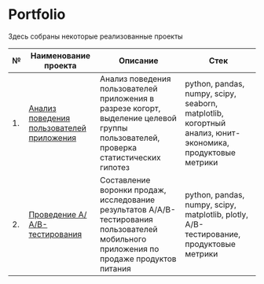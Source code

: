 # Portfolio

Здесь собраны некоторые реализованные проекты

| №    | Наименование проекта                | Описание                                                     | Стек                                                         |
| ---- | ------------------------------------------------------------ | ------------------------------------------------------------ | ------------------------------------------------------------ |
| 1.   | [Анализ поведения пользователей приложения](https://github.com/Taya-Prokhorova/Portfolio/blob/main/Cohort%20Analisys/Prokhorova_P1_portfolio.ipynb)| Анализ поведения пользователей приложения в разрезе когорт, выделение целевой группы пользователей, проверка статистических гипотез<br/>| python, pandas, numpy, scipy, seaborn, matplotlib, когортный анализ, юнит-экономика, продуктовые метрики       |
| 2.   | [Проведение А/А/В-тестирования](https://github.com/Taya-Prokhorova/Portfolio/blob/main/AB-testing/README.md)| Составление воронки продаж, исследование результатов А/А/В-тестирования пользователей мобильного приложения по продаже продуктов питания<br/>| python, pandas, numpy, scipy, matplotlib, plotly, А/В-тестирование, продуктовые метрики       |
